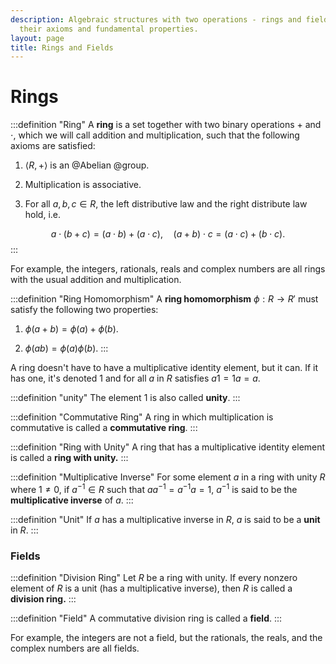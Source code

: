 ```yaml
---
description: Algebraic structures with two operations - rings and fields including
  their axioms and fundamental properties.
layout: page
title: Rings and Fields
---
```


# Rings

:::definition "Ring"
A **ring** is a set together with two binary operations $+$ and $\cdot$, which we will call addition and multiplication, such that the following axioms are satisfied:

1. $\langle R, + \rangle$ is an @Abelian @group.

2. Multiplication is associative.

3. For all $a,b,c \in R$, the left distributive law and the right distribute law hold, i.e.

$$ a \cdot (b + c) = (a \cdot b) + (a \cdot c), \quad (a + b) \cdot c = (a \cdot c) + (b \cdot c). $$
:::

For example, the integers, rationals, reals and complex numbers are all rings with the usual addition and multiplication.

:::definition "Ring Homomorphism"
A **ring homomorphism** $\phi : R \to R'$ must satisfy the following two properties:

1. $\phi{(a+b)} = \phi{(a)} + \phi{(b)}.$ 

2. $\phi{(ab)} = \phi{(a)}\phi{(b)}.$
:::

A ring doesn't have to have a multiplicative identity element, but it can. If it has one, it's denoted $1$ and for all $a$ in $R$ satisfies $a1 = 1a = a$.

:::definition "unity"
The element $1$ is also called **unity**.
:::

:::definition "Commutative Ring"
A ring in which multiplication is commutative is called a **commutative ring**.
:::

:::definition "Ring with Unity"
A ring that has a multiplicative identity element is called a **ring with unity.**
:::

:::definition "Multiplicative Inverse"
For some element $a$ in a ring with unity $R$ where $1 \neq 0$, if $a^{-1} \in R$ such that $aa^{-1} = a^{-1}a = 1$, $a^{-1}$ is said to be the **multiplicative inverse** of $a.$
:::

:::definition "Unit"
If $a$ has a multiplicative inverse in $R,$ $a$ is said to be a **unit** in $R$.
:::

### Fields

:::definition "Division Ring"
Let $R$ be a ring with unity. If every nonzero element of $R$ is a unit (has a multiplicative inverse), then $R$ is called a **division ring.**
:::

:::definition "Field"
A commutative division ring is called a **field**.
:::

For example, the integers are not a field, but the rationals, the reals, and the complex numbers are all fields.
